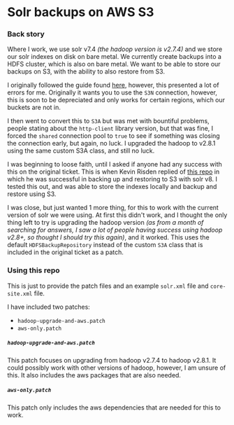 # Solr backups on AWS S3

### Back story

Where I work, we use solr v7.4 _(the hadoop version is v2.7.4)_ and we store our solr indexes on disk on bare metal. We currently create backups into a HDFS cluster, which is also on bare metal. We want to be able to store our backups on S3, with the ability to also restore from S3.

I originally followed the guide found [here](https://issues.apache.org/jira/browse/SOLR-9952), however, this presented a lot of errors for me. Originally it wants you to use the `S3N` connection, however, this is soon to be depreciated and only works for certain regions, which our buckets are not in.

I then went to convert this to `S3A` but was met with bountiful problems, people stating about the `http-client` library version, but that was fine, I forced the `shared` connection pool to `true` to see if something was closing the connection early, but again, no luck. I upgraded the hadoop to v2.8.1 using the same custom S3A class, and still no luck.

I was beginning to loose faith, until I asked if anyone had any success with this on the original ticket. This is when Kevin Risden replied of [this repo](https://github.com/risdenk/solr-s3a-testing) in which he was successful in backing up and restoring to S3 with solr v8. I tested this out, and was able to store the indexes locally and backup and restore using S3.

I was close, but just wanted 1 more thing, for this to work with the current version of solr we were using. At first this didn't work, and I thought the only thing left to try is upgrading the hadoop version _(as from a month of searching for answers, I saw a lot of people having success using hadoop v2.8+, so thought I should try this again)_, and it worked. This uses the default `HDFSBackupRepository` instead of the custom `S3A` class that is included in the original ticket as a patch.

### Using this repo

This is just to provide the patch files and an example `solr.xml` file and `core-site.xml` file.

I have included two patches:
* `hadoop-upgrade-and-aws.patch`
* `aws-only.patch`

##### `hadoop-upgrade-and-aws.patch`

This patch focuses on upgrading from hadoop v2.7.4 to hadoop v2.8.1. It could possibly work with other versions of hadoop, however, I am unsure of this. It also includes the aws packages that are also needed.

##### `aws-only.patch`

This patch only includes the aws dependencies that are needed for this to work.
